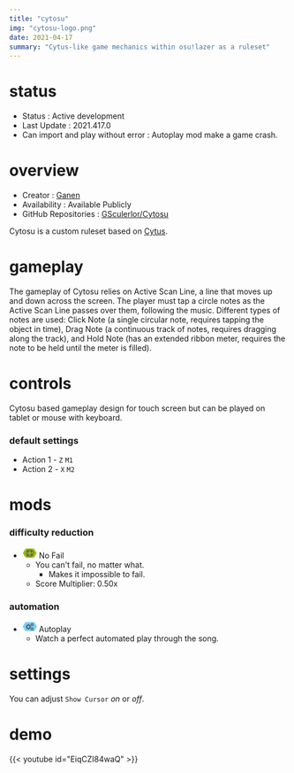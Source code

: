 ```yaml
---
title: "cytosu"
img: "cytosu-logo.png"
date: 2021-04-17
summary: "Cytus-like game mechanics within osu!lazer as a ruleset"
---
```


# status

- Status : Active development
- Last Update : 2021.417.0
- Can import and play without error : Autoplay mod make a game crash.

# overview

- Creator : [Ganen](https://github.com/GSculerlor)
- Availability : Available Publicly
- GitHub Repositories : [GSculerlor/Cytosu](https://github.com/GSculerlor/Cytosu)

Cytosu is a custom ruleset based on [Cytus](https://en.wikipedia.org/wiki/Cytus).

# gameplay

The gameplay of Cytosu relies on Active Scan Line, a line that moves up and down across the screen. The player must tap a circle notes as the Active Scan Line passes over them, following the music. Different types of notes are used: Click Note (a single circular note, requires tapping the object in time), Drag Note (a continuous track of notes, requires dragging along the track), and Hold Note (has an extended ribbon meter, requires the note to be held until the meter is filled).

# controls

Cytosu based gameplay design for touch screen but can be played on tablet or mouse with keyboard.

### default settings

- Action 1 - `Z` `M1`
- Action 2 - `X` `M2`

# mods

### difficulty reduction

- ![No Fail Icon](mod-icon/no-fail-mod.png) No Fail
  - You can't fail, no matter what.
    - Makes it impossible to fail.
  - Score Multiplier: 0.50x

### automation

- ![Autoplay Icon](mod-icon/autoplay-mod.png) Autoplay
  - Watch a perfect automated play through the song.

# settings

You can adjust `Show Cursor` *on* or *off*.

# demo

{{< youtube id="EiqCZI84waQ" >}}
